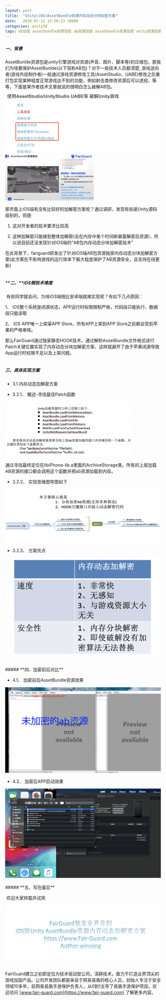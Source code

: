 ```yaml
---
layout: post
title:  "Unity(iOS)AssetBundle资源内存动态分块加密方案"
date:   2020-07-12 13:30:13 +0800
categories: unity3d
tags: ab加密 assetbundle资源加密 ab资源加密 assetbundle资源加密 unity资源加密
---
```

##### **一、背景**

​      AssetBunlde资源包是unity引擎游戏对资源(声音、图片、脚本等)的压缩包，那我们为啥要保护AssetBunlde(以下简称AB包)？对于一般技术人员都清楚, 游戏逆向者(游戏外挂制作者)一般通过游戏资源修改工具(AssetStudio、UABE)修改之后重打包实现某种程度正常游戏达不到的功能，例如射击类修改资源后可以透视，等等，下面是某作者技术文章就说的很明白怎么破解AB包。

<img src = "/assets/res/202007/31.png" style="zoom:50%" />

<img src = "/assets/res/202007/32.png" style="zoom:28%" />

​    那市面上iOS端有没有比较好的加解密方案呢？通过调研，发现有些是Unity源码级别的，但是:  

1. 这对开发者的技术要求比较高  

2. 这种加解密只能做到整体加解密(会在内存中某个时间断暴露解密后资源)，所以说目前还没发现针对iOS端的“AB包内存动态分块加解密技术”

在此背景下，fariguard研发出了针对iOS端AB包资源独家内存动态分块加解密方案(此方案在不影响游戏的运行效率下极大程度保护了AB资源安全，且支持在线更新)
<br/><br/> 
##### **二、**iOS侧技术难度

​     有些同学就会问，为啥iOS端相比安卓端就难实现呢？有如下几点原因：

  1、 iOS整个系统是闭源状态，APP运行时权限限制严格，代码段只能执行、数据段只能读取

  2、 iOS APP唯一上架渠APP Store，所有APP上架到APP Store之前都会受到苹果的严格审核。

​     那么FairGuard通过独家静态HOOK技术，通过解析AssetBundle文件格式进行Patch关键位置实现了内存动态分块加解密方案，这样就避开了由于苹果闭源导致App运行时权限不足以及上架问题。
<br/><br/> 
##### **三、具体实现方案**

- 3.1 内存动态加解密方案

- 3.2.1、 概述-寻找最佳Patch函数

<img src = "/assets/res/202007/33.png" style="zoom:40%" />

通过寻找最终定位在libiPhone-lib.a里面的ArchiveStorage类，所有的上层加载AB资源的接口都会调用这个函数并把ab资源加载到内存。

- 3.2.2、 实现思维图导图如下  

<img src = "/assets/res/202007/34.png" style="zoom:50%" />

- 3.2.3、 方案优点

<img src = "/assets/res/202007/35.png" style="zoom:50%" />
<br/><br/> 
##### **四、加密前后对比**

- 4.1、 加密前后AssetBundle资源效果

<img src = "/assets/res/202007/36.gif" style="zoom:60%" />
   
- 4.2、 加密后APP启动效果

<img src = "/assets/res/202007/37.gif" />
<br/><br/> 
##### **五、写在最后**

​        欢迎大家转载并试用

<img src = "/assets/res/202007/38.png" style="zoom:50%" />

​    FairGuard建立之初即定位为技术驱动型公司，深耕技术，致力于打造业界顶尖的游戏加固产品。公司开发团队都是来自于网易易盾的核心人员，创始人专注于安全领域10多年，前网易易盾手游保护负责人，从0到1主导了易盾手游保护项目。欢迎访问 [www.fair-guard.com](https://www.fair-guard.com) 了解更多内容。